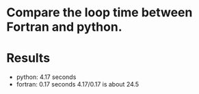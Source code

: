 # Compare the loop time between Fortran and python.
# Results
- python: 4.17 seconds
- fortran: 0.17 seconds
4.17/0.17 is about 24.5
